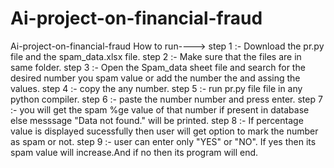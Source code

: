 # Ai-project-on-financial-fraud

Ai-project-on-financial-fraud
How to run----> step 1 :- Download the pr.py file and the spam_data.xlsx file.
step 2 :- Make sure that the files are in same folder. step 3 :- Open the Spam_data sheet file and search for the desired number you spam value or add the number the and assing the values. step 4 :- copy the any number. step 5 :- run pr.py file file in any python compiler. step 6 :- paste the number number and press enter. step 7 :- you will get the spam %ge value of that number if present in database else messsage "Data not found." will be printed. step 8 :- If percentage value is displayed sucessfully then user will get option to mark the number as spam or not. step 9 :- user can enter only "YES" or "NO". If yes then its spam value will increase.And if no then its program will end.
